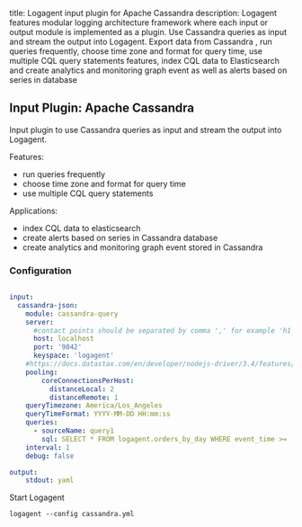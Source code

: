 title: Logagent input plugin for Apache Cassandra
description: Logagent features modular logging architecture framework where each input or output module is implemented as a plugin. Use Cassandra queries as input and stream the output into Logagent. Export data from Cassandra , run queries frequently, choose time zone and format for query time, use multiple CQL query statements features, index CQL data to Elasticsearch and create analytics and monitoring graph event as well as alerts based on series in database

## Input Plugin: Apache Cassandra

Input plugin to use Cassandra queries as input and stream the output into Logagent.

Features:

- run queries frequently
- choose time zone and format for query time
- use multiple CQL query statements 

Applications:

- index CQL data to elasticsearch
- create alerts based on series in Cassandra database
- create analytics and monitoring graph event stored in Cassandra 

### Configuration

```yaml

input:
  cassandra-json:
    module: cassandra-query
    server:
      #contact points should be separated by comma ',' for example 'h1', 'h2' 
      host: localhost
      port: '9042'
      keyspace: 'logagent'
    #https://docs.datastax.com/en/developer/nodejs-driver/3.4/features/connection-pooling/
    pooling:
        coreConnectionsPerHost:
          distanceLocal: 2
          distanceRemote: 1
    queryTimezone: America/Los_Angeles 
    queryTimeFormat: YYYY-MM-DD HH:mm:ss          
    queries: 
      - sourceName: query1
        sql: SELECT * FROM logagent.orders_by_day WHERE event_time >= '$queryTime' ALLOW FILTERING
    interval: 1
    debug: false

output:
    stdout: yaml


```

Start Logagent

```
logagent --config cassandra.yml
```
